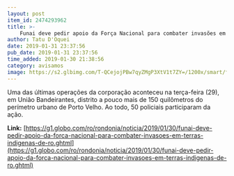 ```yaml
---
layout: post
item_id: 2474293962
title: >-
    Funai deve pedir apoio da Força Nacional para combater invasões em terras indígenas de RO
author: Tatu D'Oquei
date: 2019-01-31 23:37:56
pub_date: 2019-01-31 23:37:56
time_added: 2019-01-30 21:38:56
category: avisamos
image: https://s2.glbimg.com/T-QCejojPBw7qyZMgP3XtV1t7ZY=/1200x/smart/filters:cover():strip_icc()/s01.video.glbimg.com/x720/7298364.jpg
---
```


Uma das últimas operações da corporação aconteceu na terça-feira (29), em União Bandeirantes, distrito a pouco mais de 150 quilômetros do perímetro urbano de Porto Velho. Ao todo, 50 policiais participaram da ação.

**Link:** [https://g1.globo.com/ro/rondonia/noticia/2019/01/30/funai-deve-pedir-apoio-da-forca-nacional-para-combater-invasoes-em-terras-indigenas-de-ro.ghtml](https://g1.globo.com/ro/rondonia/noticia/2019/01/30/funai-deve-pedir-apoio-da-forca-nacional-para-combater-invasoes-em-terras-indigenas-de-ro.ghtml)

